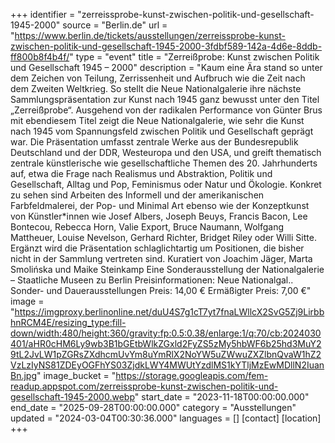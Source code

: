 +++
identifier = "zerreissprobe-kunst-zwischen-politik-und-gesellschaft-1945-2000"
source = "Berlin.de"
url = "https://www.berlin.de/tickets/ausstellungen/zerreissprobe-kunst-zwischen-politik-und-gesellschaft-1945-2000-3fdbf589-142a-4d6e-8ddb-ff800b8f4b4f/"
type = "event"
title = "Zerreißprobe: Kunst zwischen Politik und Gesellschaft 1945 – 2000"
description = "Kaum eine Ära stand so unter dem Zeichen von Teilung, Zerrissenheit und Aufbruch wie die Zeit nach dem Zweiten Weltkrieg. So stellt die Neue Nationalgalerie ihre nächste Sammlungspräsentation zur Kunst nach 1945 ganz bewusst unter den Titel „Zerreißprobe“.
Ausgehend von der radikalen Performance von Günter Brus mit ebendiesem Titel zeigt die Neue Nationalgalerie, wie sehr die Kunst nach 1945 vom Spannungsfeld zwischen Politik und Gesellschaft geprägt war.
Die Präsentation umfasst zentrale Werke aus der Bundesrepublik Deutschland und der DDR, Westeuropa und den USA, und greift thematisch zentrale künstlerische wie gesellschaftliche Themen des 20. Jahrhunderts auf, etwa die Frage nach Realismus und Abstraktion, Politik und Gesellschaft, Alltag und Pop, Feminismus oder Natur und Ökologie. Konkret zu sehen sind Arbeiten des Informell und der amerikanischen Farbfeldmalerei, der Pop- und Minimal Art ebenso wie der Konzeptkunst von Künstler*innen wie Josef Albers, Joseph Beuys, Francis Bacon, Lee Bontecou, Rebecca Horn, Valie Export, Bruce Naumann, Wolfgang Mattheuer, Louise Nevelson, Gerhard Richter, Bridget Riley oder Willi Sitte. Ergänzt wird die Präsentation schlaglichtartig um Positionen, die bisher nicht in der Sammlung vertreten sind.
Kuratiert von Joachim Jäger, Marta Smolińska und Maike Steinkamp
Eine Sonderausstellung der Nationalgalerie – Staatliche Museen zu Berlin
Preisinformationen: Neue Nationalgal.. Sonder- und Dauerausstellungen
Preis: 14,00 €
Ermäßigter Preis: 7,00 €"
image = "https://imgproxy.berlinonline.net/duU4S7g1cT7yt7fnaLWllcX2SvG5Zj9LirbbhnRCM4E/resizing_type:fill-down/width:480/height:360/gravity:fp:0.5:0.38/enlarge:1/q:70/cb:2024030401/aHR0cHM6Ly9wb3B1bGEtbWlkZGxld2FyZS5zMy5hbWF6b25hd3MuY29tL2JvLW1pZGRsZXdhcmUvYm8uYmRlX2NoYW5uZWwuZXZlbnQvaW1hZ2VzLzIyNS81ZDEyOGFhYS03ZjdkLWY4MWUtYzdlMS1kYTljMzEwMDllN2IuanBn.jpg"
image_bucket = "https://storage.googleapis.com/fem-readup.appspot.com/zerreissprobe-kunst-zwischen-politik-und-gesellschaft-1945-2000.webp"
start_date = "2023-11-18T00:00:00.000"
end_date = "2025-09-28T00:00:00.000"
category = "Ausstellungen"
updated = "2024-03-04T00:30:36.000"
languages = []
[contact]
[location]
+++